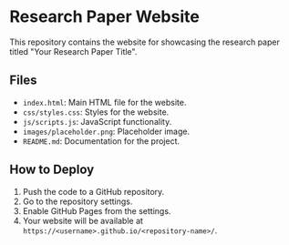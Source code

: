 # Research Paper Website

This repository contains the website for showcasing the research paper titled "Your Research Paper Title".

## Files

- `index.html`: Main HTML file for the website.
- `css/styles.css`: Styles for the website.
- `js/scripts.js`: JavaScript functionality.
- `images/placeholder.png`: Placeholder image.
- `README.md`: Documentation for the project.

## How to Deploy

1. Push the code to a GitHub repository.
2. Go to the repository settings.
3. Enable GitHub Pages from the settings.
4. Your website will be available at `https://<username>.github.io/<repository-name>/`.